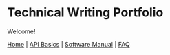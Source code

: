 # Technical Writing Portfolio

Welcome!

[Home](../index.md) | [API Basics](api-guide.md) | [Software Manual](software-manual.md) | [FAQ](faq.md)
